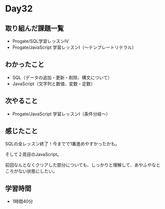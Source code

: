 # Day32
## 取り組んだ課題一覧
- Progate/SQL学習レッスンⅣ
- Progate/JavaScript 学習レッスンⅠ（〜テンプレートリテラル）
## わかったこと
- SQL（データの追加・更新・削除、構文について）
- JavaScript（文字列と数値、変数・定数）
## 次やること
- Progate/JavaScript 学習レッスンⅠ（条件分岐〜）
## 感じたこと
SQLの全レッスン終了！今までで1番進めやすかったかも。
 
そして２周目のJavaScript。

前回なんとなくクリアした部分についても、しっかりと理解して、あやふやなところがない状態にしたい。
## 学習時間
- 1時間40分
